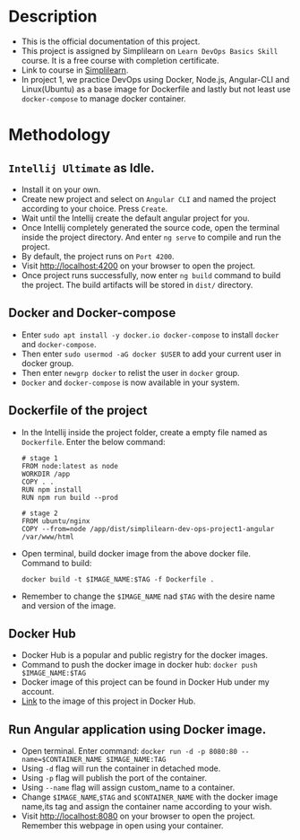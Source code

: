 # Description
- This is the official documentation of this project.
- This project is assigned by Simplilearn on `Learn DevOps Basics Skill` course. It is a free course with completion certificate.
- Link to course in [Simplilearn](https://www.simplilearn.com/learn-devops-basics-skillup).
- In project 1, we practice DevOps using Docker, Node.js, Angular-CLI and Linux(Ubuntu) as a base image for Dockerfile and lastly but not least use `docker-compose` to manage docker container.

# Methodology
## `Intellij Ultimate` as Idle.
   - Install it on your own.
   - Create new project and select on `Angular CLI` and named the project according to your choice. Press `Create`.
   - Wait until the Intellij create the default angular project for you.
   - Once Intellij completely generated the source code, open the terminal inside the project directory. And enter `ng serve` to compile and run the project.
   - By default, the project runs on `Port 4200`. 
   - Visit [http://localhost:4200](http://localhost:4200) on your browser to open the project.
   - Once project runs successfully, now enter `ng build` command to build the project. The build artifacts will be stored in `dist/` directory.


## Docker and Docker-compose
  - Enter `sudo apt install -y docker.io docker-compose` to install `docker` and `docker-compose`.
  - Then enter `sudo usermod -aG docker $USER` to add your current user in docker group.
  - Then enter `newgrp docker` to relist the user in `docker` group.
  - `Docker` and `docker-compose` is now available in your system.

## Dockerfile of the project
  - In the Intellij inside the project folder, create a empty file named as `Dockerfile`. Enter the below command:
    ````
    # stage 1
    FROM node:latest as node
    WORKDIR /app
    COPY . .
    RUN npm install
    RUN npm run build --prod
    
    # stage 2
    FROM ubuntu/nginx
    COPY --from=node /app/dist/simplilearn-dev-ops-project1-angular /var/www/html
    ````
  - Open terminal, build docker image from the above docker file. Command to build: 
    ````
    docker build -t $IMAGE_NAME:$TAG -f Dockerfile .
    ````
  - Remember to change the `$IMAGE_NAME` nad `$TAG` with the desire name and version of the image.

## Docker Hub
- Docker Hub is a popular and public registry for the docker images.
- Command to push the docker image in docker hub: 
  `docker push $IMAGE_NAME:$TAG`
- Docker image of this project can be found in Docker Hub under my account.
- [Link](https://hub.docker.com/repository/docker/thespiritman/simplilearn-devops-project1-angular) to the image of this project in Docker Hub. 

## Run Angular application using Docker image.
- Open terminal. Enter command:
  `docker run -d -p 8080:80 --name=$CONTAINER_NAME $IMAGE_NAME:TAG`
- Using `-d` flag will run the container in detached mode.
- Using `-p` flag will publish the port of the container.
- Using `--name` flag will assign custom_name to a container.
- Change `$IMAGE_NAME`,`$TAG` and `$CONTAINER_NAME` with the docker image name,its tag and assign the container name according to your wish.
- Visit [http://localhost:8080](http://localhost:8080) on your browser to open the project. Remember this webpage in open using your container.
